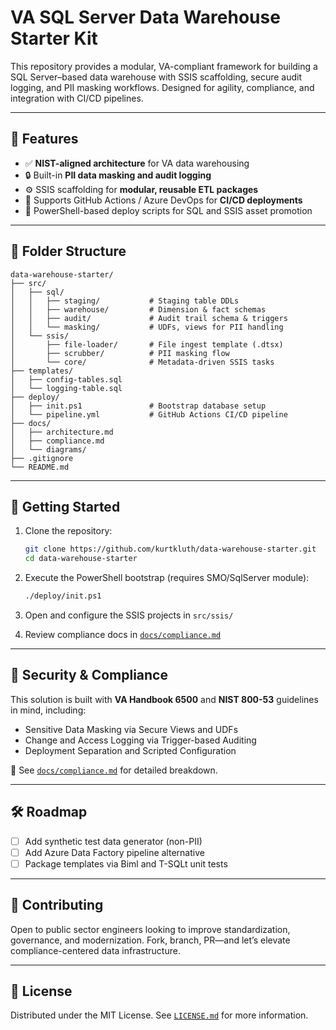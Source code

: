 # VA SQL Server Data Warehouse Starter Kit

This repository provides a modular, VA-compliant framework for building a SQL Server–based data warehouse with SSIS scaffolding, secure audit logging, and PII masking workflows. Designed for agility, compliance, and integration with CI/CD pipelines.

---

## 🧱 Features

- ✅ **NIST-aligned architecture** for VA data warehousing
- 🔒 Built-in **PII data masking and audit logging**
- ⚙️ SSIS scaffolding for **modular, reusable ETL packages**
- 🚀 Supports GitHub Actions / Azure DevOps for **CI/CD deployments**
- 🧭 PowerShell-based deploy scripts for SQL and SSIS asset promotion

---

## 📁 Folder Structure

```
data-warehouse-starter/
├── src/
│   ├── sql/
│   │   ├── staging/           # Staging table DDLs
│   │   ├── warehouse/         # Dimension & fact schemas
│   │   ├── audit/             # Audit trail schema & triggers
│   │   └── masking/           # UDFs, views for PII handling
│   └── ssis/
│       ├── file-loader/       # File ingest template (.dtsx)
│       ├── scrubber/          # PII masking flow
│       └── core/              # Metadata-driven SSIS tasks
├── templates/
│   ├── config-tables.sql
│   └── logging-table.sql
├── deploy/
│   ├── init.ps1               # Bootstrap database setup
│   └── pipeline.yml           # GitHub Actions CI/CD pipeline
├── docs/
│   ├── architecture.md
│   ├── compliance.md
│   └── diagrams/
├── .gitignore
└── README.md
```

---

## 🚀 Getting Started

1. Clone the repository:
   ```bash
   git clone https://github.com/kurtkluth/data-warehouse-starter.git
   cd data-warehouse-starter
   ```

2. Execute the PowerShell bootstrap (requires SMO/SqlServer module):
   ```bash
   ./deploy/init.ps1
   ```

3. Open and configure the SSIS projects in `src/ssis/`

4. Review compliance docs in [`docs/compliance.md`](docs/compliance.md)

---

## 🧪 Security & Compliance

This solution is built with **VA Handbook 6500** and **NIST 800-53** guidelines in mind, including:

- Sensitive Data Masking via Secure Views and UDFs
- Change and Access Logging via Trigger-based Auditing
- Deployment Separation and Scripted Configuration

📄 See [`docs/compliance.md`](docs/compliance.md) for detailed breakdown.

---

## 🛠 Roadmap

- [ ] Add synthetic test data generator (non-PII)
- [ ] Add Azure Data Factory pipeline alternative
- [ ] Package templates via Biml and T-SQLt unit tests

---

## 🤝 Contributing

Open to public sector engineers looking to improve standardization, governance, and modernization. Fork, branch, PR—and let’s elevate compliance-centered data infrastructure.

---

## 📝 License

Distributed under the MIT License. See [`LICENSE.md`](LICENSE.md) for more information.
```


